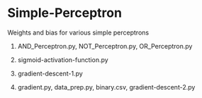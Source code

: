 # Simple-Perceptron
Weights and bias for various simple perceptrons

1) AND_Perceptron.py, NOT_Perceptron.py, OR_Perceptron.py	

2) sigmoid-activation-function.py

3) gradient-descent-1.py	

4) gradient.py, data_prep.py, binary.csv, gradient-descent-2.py	
